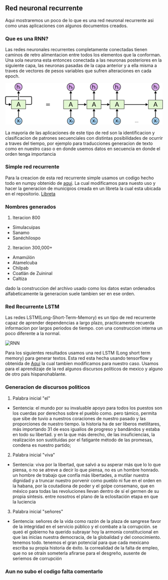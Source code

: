 ## Red neuronal recurrente

Aqui mostraremos un poco de lo que es una red neuronal recurrente asi como unas aplicaciones
con algunos documentos creados.

### Que es una RNN?

Las redes neuronales recurrentes completamente conectadas tienen caminos de retro alimentacion
entre todos los elementos que la conforman. Una sola neurona esta entonces conectada a las 
neuronas posteriores en la siguiente capa, las neuronas pasadas de la capa anterior y a ella
misma a traves de vectores de pesos variables que sufren alteraciones en cada epoch.  
  
![RNN](codigos/RNN-unrolled.png)

La mayoria de las aplicaciones de este tipo de red son la identificacion y clasificacion de patrones
secuenciales con distintas posibilidades de ocurrir a traves del tiempo, por ejemplo para traducciones
generacion de texto como en nuestro caso o en donde usemos datos en secuencia en donde el orden tenga
importancia

### Simple red recurrente

Para la creacion de esta red recurrente simple usamos un codigo hecho todo en numpy obtenido de [aqui](https://gist.github.com/karpathy/d4dee566867f8291f086).
La cual modificamos para nuesto uso y hacer la generacion de municipios creada en un libreta
la cual esta ubicada en el repositorio. [Libreta](codigos/simple-RNN.ipynb)

### Nombres generados

1. Iteracion 800
* Simulacuipas
* Sanamo
* Sanéchilospo

2. Iteracion 300,000+
* Amamúlón
* Atamelcuba
* Chilpab
* Coatlán de Zuininal
* Caltiza

dado la construccion del archivo usado como los datos estan ordenados alfabeticamente
la generacion suele tambien ser en ese orden.

### Red Recurrente LSTM

Las redes LSTM(Long-Short-Term-Memory) es un tipo de red recurrente capaz de aprender dependencias
a largo plazo, practicamente recuerda informacion por largos periodos de tiempo. con una construccion interna
un poco diferente a la normal.

![RNN](codigos/LSTM3--chain.png)

Para los siguientes resultados usamos una red LSTM (Long short term memory) para generar textos.
Esta red esta hecha usando tensorflow y obtenida de [Aqui](https://github.com/spiglerg/RNN_Text_Generation_Tensorflow) la cual tambien 
modificamos para nuestro caso. Usamos para el aprendizaje de la red algunos discursos politicos de mexico y alguno de otro pais hispanohablante.

### Generacion de discursos politicos


1. Palabra inicial "el"
* Sentencia:
el mundo por su invaluable apoyo para todos los puestos son los cuerdas por derechos sobre el pueblo como. 
pero támico, permita que sibe de tuvio a nuestros coraciones de nuestro pasado y las proporciones de nuestro tiempo.
la historia ha de ser liberos metilitares, más importando 31 de esos igualios de progreso y 
bandándos y estaba en todo su libertad. y en la que más derecho, de las insuficiencias, 
la realización son sustituidas por el fatigante método de las promesas, condena es nuestro partido;

2. Palabra inicial "viva"
* Sentencia:
viva por la libertad, que salvó a su asperar más que lo lo que piensa, o no se atreve a decir lo que piensa, no es un hombre honrado. 
un hombre de trabajo que confía más libertades, a mutilar nuestra dignidad y a truncar nuestro 
porvenir como pueblo ni fue en el orden en la habana, por la coutadiona de poder y el golpe consemano, 
que en méxico para todas las revoluciones llevan dentro de sí el germen de su propia síntesis. 
entre nosotros el plano de la eclositación etapa en que la luciencia

3. Palabra inicial "señores"
* Sentencia:
señores de la vida como razón de la plaza de sangrese favor de la integridad en el servicio público y el combate a la corrupción.
se queó el gobierno ha querido subrayar hoy la armonía constitucional en que las inicias nuestra democracia, 
de la globalidad y del conocimiento. tenemos todo. tenemos el gran potencial para que cada mexicano escriba 
su propia historia de éxito. la correalidad de la falta de empleo, que no se otraín someterla afirarse para el desgreño, 
ausente de seriemos de corrupción


### Aun no subo el codigo falta comentarlo
